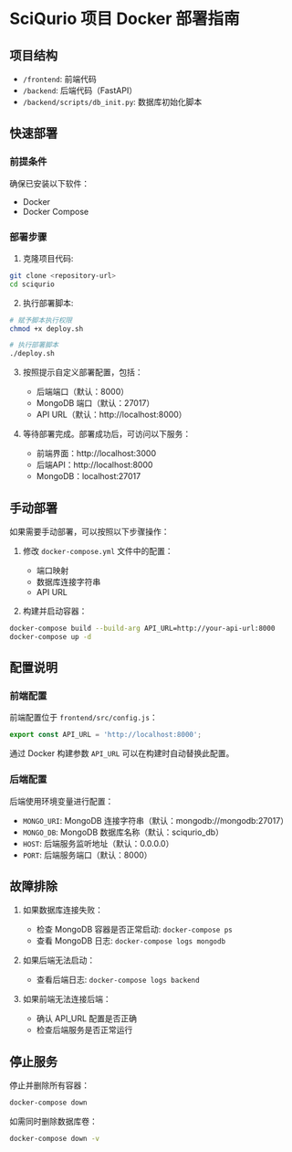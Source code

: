 # SciQurio 项目 Docker 部署指南

## 项目结构

- `/frontend`: 前端代码
- `/backend`: 后端代码（FastAPI）
- `/backend/scripts/db_init.py`: 数据库初始化脚本

## 快速部署

### 前提条件

确保已安装以下软件：

- Docker
- Docker Compose

### 部署步骤

1. 克隆项目代码:

```bash
git clone <repository-url>
cd sciqurio
```

2. 执行部署脚本:

```bash
# 赋予脚本执行权限
chmod +x deploy.sh

# 执行部署脚本
./deploy.sh
```

3. 按照提示自定义部署配置，包括：
   - 后端端口（默认：8000）
   - MongoDB 端口（默认：27017）
   - API URL（默认：http://localhost:8000）

4. 等待部署完成。部署成功后，可访问以下服务：
   - 前端界面：http://localhost:3000
   - 后端API：http://localhost:8000
   - MongoDB：localhost:27017

## 手动部署

如果需要手动部署，可以按照以下步骤操作：

1. 修改 `docker-compose.yml` 文件中的配置：
   - 端口映射
   - 数据库连接字符串
   - API URL

2. 构建并启动容器：

```bash
docker-compose build --build-arg API_URL=http://your-api-url:8000
docker-compose up -d
```

## 配置说明

### 前端配置

前端配置位于 `frontend/src/config.js`：

```javascript
export const API_URL = 'http://localhost:8000';
```

通过 Docker 构建参数 `API_URL` 可以在构建时自动替换此配置。

### 后端配置

后端使用环境变量进行配置：

- `MONGO_URI`: MongoDB 连接字符串（默认：mongodb://mongodb:27017）
- `MONGO_DB`: MongoDB 数据库名称（默认：sciqurio_db）
- `HOST`: 后端服务监听地址（默认：0.0.0.0）
- `PORT`: 后端服务端口（默认：8000）

## 故障排除

1. 如果数据库连接失败：
   - 检查 MongoDB 容器是否正常启动: `docker-compose ps`
   - 查看 MongoDB 日志: `docker-compose logs mongodb`

2. 如果后端无法启动：
   - 查看后端日志: `docker-compose logs backend`

3. 如果前端无法连接后端：
   - 确认 API_URL 配置是否正确
   - 检查后端服务是否正常运行

## 停止服务

停止并删除所有容器：

```bash
docker-compose down
```

如需同时删除数据库卷：

```bash
docker-compose down -v
```
